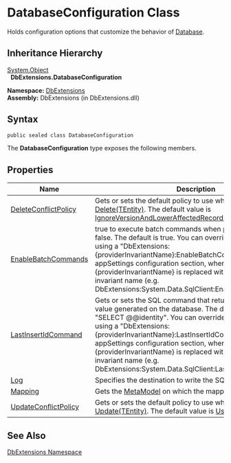 DatabaseConfiguration Class
===========================
Holds configuration options that customize the behavior of [Database][1].


Inheritance Hierarchy
---------------------
[System.Object][2]  
  **DbExtensions.DatabaseConfiguration**  

**Namespace:** [DbExtensions][3]  
**Assembly:** DbExtensions (in DbExtensions.dll)

Syntax
------

```csharp
public sealed class DatabaseConfiguration
```

The **DatabaseConfiguration** type exposes the following members.


Properties
----------

Name                       | Description                                                                                                                                                                                                                                                                                                                                                                                                                            
-------------------------- | -------------------------------------------------------------------------------------------------------------------------------------------------------------------------------------------------------------------------------------------------------------------------------------------------------------------------------------------------------------------------------------------------------------------------------------- 
[DeleteConflictPolicy][4]  | Gets or sets the default policy to use when calling [Delete(TEntity)][5]. The default value is [IgnoreVersionAndLowerAffectedRecords][6].                                                                                                                                                                                                                                                                                              
[EnableBatchCommands][7]   | true to execute batch commands when possible; otherwise, false. The default is true. You can override the default value using a "DbExtensions:{providerInvariantName}:EnableBatchCommands" entry in the appSettings configuration section, where {providerInvariantName} is replaced with the provider invariant name (e.g. DbExtensions:System.Data.SqlClient:EnableBatchCommands).                                                   
[LastInsertIdCommand][8]   | Gets or sets the SQL command that returns the last identity value generated on the database. The default value is "SELECT @@identity". You can override the default value using a "DbExtensions:{providerInvariantName}:LastInsertIdCommand" entry in the appSettings configuration section, where {providerInvariantName} is replaced with the provider invariant name (e.g. DbExtensions:System.Data.SqlClient:LastInsertIdCommand). 
[Log][9]                   | Specifies the destination to write the SQL query or command.                                                                                                                                                                                                                                                                                                                                                                           
[Mapping][10]              | Gets the [MetaModel][11] on which the mapping is based.                                                                                                                                                                                                                                                                                                                                                                                
[UpdateConflictPolicy][12] | Gets or sets the default policy to use when calling [Update(TEntity)][13]. The default value is [UseVersion][6].                                                                                                                                                                                                                                                                                                                       


See Also
--------
[DbExtensions Namespace][3]  

[1]: ../Database/README.md
[2]: http://msdn.microsoft.com/en-us/library/e5kfa45b
[3]: ../README.md
[4]: DeleteConflictPolicy.md
[5]: ../SqlTable_1/Delete.md
[6]: ../ConcurrencyConflictPolicy/README.md
[7]: EnableBatchCommands.md
[8]: LastInsertIdCommand.md
[9]: Log.md
[10]: Mapping.md
[11]: http://msdn.microsoft.com/en-us/library/bb534568
[12]: UpdateConflictPolicy.md
[13]: ../SqlTable_1/Update.md